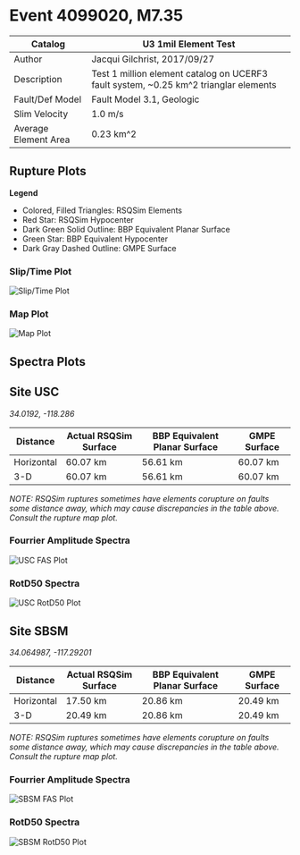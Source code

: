 # Event 4099020, M7.35

| Catalog | U3 1mil Element Test |
|-----|-----|
| Author | Jacqui Gilchrist, 2017/09/27 |
| Description | Test 1 million element catalog on UCERF3 fault system, ~0.25 km^2 trianglar elements |
| Fault/Def Model | Fault Model 3.1, Geologic |
| Slim Velocity | 1.0 m/s |
| Average Element Area | 0.23 km^2 |

## Rupture Plots
**Legend**
* Colored, Filled Triangles: RSQSim Elements
* Red Star: RSQSim Hypocenter
* Dark Green Solid Outline: BBP Equivalent Planar Surface
* Green Star: BBP Equivalent Hypocenter
* Dark Gray Dashed Outline: GMPE Surface

### Slip/Time Plot
![Slip/Time Plot](resources/rupture_plot_4099020.png)
### Map Plot
![Map Plot](resources/rupture_map_plot_4099020.png)

## Spectra Plots
## Site USC
*34.0192, -118.286*

| Distance | Actual RSQSim Surface | BBP Equivalent Planar Surface | GMPE Surface |
|-----|-----|-----|-----|
| Horizontal | 60.07 km | 56.61 km | 60.07 km |
| 3-D | 60.07 km | 56.61 km | 60.07 km |
*NOTE: RSQSim ruptures sometimes have elements corupture on faults some distance away, which may cause discrepancies in the table above. Consult the rupture map plot.*

### Fourrier Amplitude Spectra
![USC FAS Plot](resources/fas_spectra_USC.png)
### RotD50 Spectra
![USC RotD50 Plot](resources/rotd50_spectra_USC.png)
## Site SBSM
*34.064987, -117.29201*

| Distance | Actual RSQSim Surface | BBP Equivalent Planar Surface | GMPE Surface |
|-----|-----|-----|-----|
| Horizontal | 17.50 km | 20.86 km | 20.49 km |
| 3-D | 20.49 km | 20.86 km | 20.49 km |
*NOTE: RSQSim ruptures sometimes have elements corupture on faults some distance away, which may cause discrepancies in the table above. Consult the rupture map plot.*

### Fourrier Amplitude Spectra
![SBSM FAS Plot](resources/fas_spectra_SBSM.png)
### RotD50 Spectra
![SBSM RotD50 Plot](resources/rotd50_spectra_SBSM.png)
